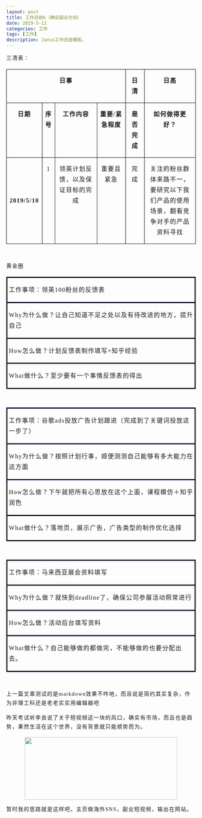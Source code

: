 ```yaml
---
layout: post
title: 工作总结6（确定副业方向）
date: 2019-5-12
categories: 工作
tags: [工作]
description: Janus工作总结模板。
---
```

<p style="margin-bottom: 0in; letter-spacing: 1.5px; line-height: 1.75em;">
    <span style="font-family: 微软雅黑, &quot;Microsoft YaHei&quot;;">三清表：</span>
</p>
<table width="553" cellpadding="7" cellspacing="0">
    <colgroup>
        <col width="70"/>
        <col width="16"/>
        <col width="118"/>
        <col width="73"/>
        <col width="40"/>
        <col width="151"/>
    </colgroup>
    <tbody>
        <tr valign="top" class="firstRow">
            <td colspan="4" width="318" height="9" style="border: 1px solid #00000a; padding-top: 0in; padding-bottom: 0in; padding-left: 0.08in; padding-right: 0.08in">
                <p style="text-align: center; letter-spacing: 1.5px; line-height: 1.75em;">
                    <span style="font-family: 微软雅黑, &quot;Microsoft YaHei&quot;;"><strong>日事</strong></span>
                </p>
            </td>
            <td width="40" style="border: 1px solid #00000a; padding-top: 0in; padding-bottom: 0in; padding-left: 0.08in; padding-right: 0.08in">
                <p style="text-align: center; letter-spacing: 1.5px; line-height: 1.75em;">
                    <span style="font-family: 微软雅黑, &quot;Microsoft YaHei&quot;;"><strong>日清</strong></span>
                </p>
            </td>
            <td width="151" style="border: 1px solid #00000a; padding-top: 0in; padding-bottom: 0in; padding-left: 0.08in; padding-right: 0.08in">
                <p style="text-align: center; letter-spacing: 1.5px; line-height: 1.75em;">
                    <span style="font-family: 微软雅黑, &quot;Microsoft YaHei&quot;;"><strong>日高</strong></span>
                </p>
            </td>
        </tr>
        <tr valign="top">
            <td width="70" height="7" style="border: 1px solid #00000a; padding-top: 0in; padding-bottom: 0in; padding-left: 0.08in; padding-right: 0.08in">
                <p style="text-align: center; letter-spacing: 1.5px; line-height: 1.75em;">
                    <span style="font-family: 微软雅黑, &quot;Microsoft YaHei&quot;;"><strong>日期</strong></span>
                </p>
            </td>
            <td width="16" style="border: 1px solid #00000a; padding-top: 0in; padding-bottom: 0in; padding-left: 0.08in; padding-right: 0.08in">
                <p style="text-align: center; letter-spacing: 1.5px; line-height: 1.75em;">
                    <span style="font-family: 微软雅黑, &quot;Microsoft YaHei&quot;;"><strong>序号</strong></span>
                </p>
            </td>
            <td width="118" style="border: 1px solid #00000a; padding-top: 0in; padding-bottom: 0in; padding-left: 0.08in; padding-right: 0.08in">
                <p style="text-align: center; letter-spacing: 1.5px; line-height: 1.75em;">
                    <span style="font-family: 微软雅黑, &quot;Microsoft YaHei&quot;;"><strong>工作内容</strong></span>
                </p>
            </td>
            <td width="73" style="border: 1px solid #00000a; padding-top: 0in; padding-bottom: 0in; padding-left: 0.08in; padding-right: 0.08in">
                <p style="text-align: center; letter-spacing: 1.5px; line-height: 1.75em;">
                    <span style="font-family: 微软雅黑, &quot;Microsoft YaHei&quot;;"><strong>重要</strong><strong>/</strong><strong>紧急程度</strong></span>
                </p>
            </td>
            <td width="40" style="border: 1px solid #00000a; padding-top: 0in; padding-bottom: 0in; padding-left: 0.08in; padding-right: 0.08in">
                <p style="text-align: center; letter-spacing: 1.5px; line-height: 1.75em;">
                    <span style="font-family: 微软雅黑, &quot;Microsoft YaHei&quot;;"><strong>是否完成</strong></span>
                </p>
            </td>
            <td width="151" style="border: 1px solid #00000a; padding-top: 0in; padding-bottom: 0in; padding-left: 0.08in; padding-right: 0.08in">
                <p style="text-align: center; letter-spacing: 1.5px; line-height: 1.75em;">
                    <span style="font-family: 微软雅黑, &quot;Microsoft YaHei&quot;;"><strong>如何做得更好？</strong></span>
                </p>
            </td>
        </tr>
        <tr>
            <td width="70" height="6" style="border: 1px solid #00000a; padding-top: 0in; padding-bottom: 0in; padding-left: 0.08in; padding-right: 0.08in">
                <p style="text-align: center; letter-spacing: 1.5px; line-height: 1.75em;">
                    <span style="font-family: 微软雅黑, &quot;Microsoft YaHei&quot;;"><strong>2019/5/10</strong></span>
                </p>
            </td>
            <td width="16" valign="top" style="border: 1px solid #00000a; padding-top: 0in; padding-bottom: 0in; padding-left: 0.08in; padding-right: 0.08in">
                <p style="text-align: center; letter-spacing: 1.5px; line-height: 1.75em;">
                    <span style="font-family: 微软雅黑, &quot;Microsoft YaHei&quot;;">1</span>
                </p>
            </td>
            <td width="118" valign="top" style="border: 1px solid #00000a; padding-top: 0in; padding-bottom: 0in; padding-left: 0.08in; padding-right: 0.08in">
                <p style="text-align: center; letter-spacing: 1.5px; line-height: 1.75em;">
                    <span style="font-family: 微软雅黑, &quot;Microsoft YaHei&quot;;">领英计划反馈，以及保证目标的完成</span>
                </p>
            </td>
            <td width="73" valign="top" style="border: 1px solid #00000a; padding-top: 0in; padding-bottom: 0in; padding-left: 0.08in; padding-right: 0.08in">
                <p style="text-align: center; letter-spacing: 1.5px; line-height: 1.75em;">
                    <span style="font-family: 微软雅黑, &quot;Microsoft YaHei&quot;;">重要且紧急</span>
                </p>
            </td>
            <td width="40" valign="top" style="border: 1px solid #00000a; padding-top: 0in; padding-bottom: 0in; padding-left: 0.08in; padding-right: 0.08in">
                <p style="text-align: center; letter-spacing: 1.5px; line-height: 1.75em;">
                    <span style="font-family: 微软雅黑, &quot;Microsoft YaHei&quot;;">完成</span>
                </p>
            </td>
            <td width="151" valign="top" style="border: 1px solid #00000a; padding-top: 0in; padding-bottom: 0in; padding-left: 0.08in; padding-right: 0.08in">
                <p style="text-align: center; letter-spacing: 1.5px; line-height: 1.75em;">
                    <span style="font-family: 微软雅黑, &quot;Microsoft YaHei&quot;;">关注的粉丝群体来路不一，要研究以下我们产品的使用场景，翻看竞争对手的产品资料寻找</span>
                </p>
            </td>
        </tr>
    </tbody>
</table>
<p style="margin-bottom: 0in; ">
    <br/>
</p>
<p style="margin-bottom: 0in; letter-spacing: 1.5px; line-height: 1.75em;">
    <span style="font-family: 微软雅黑, &quot;Microsoft YaHei&quot;;">黄金圈</span>
</p>
<table width="553" cellpadding="2" cellspacing="1">
    <colgroup>
        <col width="545"/>
    </colgroup>
    <tbody>
        <tr class="firstRow">
            <td width="545" valign="top" style="border: 2.25pt outset #00000a; padding-top: 0.02in; padding-bottom: 0.02in; padding-left: 0.04in; padding-right: 0.02in">
                <p style="text-align: left; orphans: 2; widows: 2; letter-spacing: 1.5px; line-height: 1.75em;">
                    <span style="font-size: 12pt; font-family: 微软雅黑, &quot;Microsoft YaHei&quot;;">工作事项：领英100粉丝的反馈表</span>
                </p>
            </td>
        </tr>
        <tr>
            <td width="545" valign="top" style="border: 2.25pt outset #00000a; padding-top: 0.02in; padding-bottom: 0.02in; padding-left: 0.04in; padding-right: 0.02in">
                <p style="text-align: left; orphans: 2; widows: 2; letter-spacing: 1.5px; line-height: 1.75em;">
                    <span style="font-size: 12pt; font-family: 微软雅黑, &quot;Microsoft YaHei&quot;;">Why为什么做？让自己知道不足之处以及有待改进的地方，提升自己</span>
                </p>
            </td>
        </tr>
        <tr>
            <td width="545" valign="top" style="border: 2.25pt outset #00000a; padding-top: 0.02in; padding-bottom: 0.02in; padding-left: 0.04in; padding-right: 0.02in">
                <p style="text-align: left; orphans: 2; widows: 2; letter-spacing: 1.5px; line-height: 1.75em;">
                    <span style="font-size: 12pt; font-family: 微软雅黑, &quot;Microsoft YaHei&quot;;">How怎么做？计划反馈表制作填写+知乎经验</span>
                </p>
            </td>
        </tr>
        <tr>
            <td width="545" valign="top" style="border: 2.25pt outset #00000a; padding-top: 0.02in; padding-bottom: 0.02in; padding-left: 0.04in; padding-right: 0.02in">
                <p style="text-align: left; orphans: 2; widows: 2; letter-spacing: 1.5px; line-height: 1.75em;">
                    <span style="font-size: 12pt; font-family: 微软雅黑, &quot;Microsoft YaHei&quot;;">What做什么？至少要有一个事情反馈表的得出</span>
                </p>
            </td>
        </tr>
    </tbody>
</table>
<p style="margin-bottom: 0in; ">
    <br/>
</p>
<table width="553" cellpadding="2" cellspacing="1">
    <colgroup>
        <col width="545"/>
    </colgroup>
    <tbody>
        <tr class="firstRow">
            <td width="545" valign="top" style="border: 2.25pt outset #00000a; padding-top: 0.02in; padding-bottom: 0.02in; padding-left: 0.04in; padding-right: 0.02in">
                <p style="text-align: left; orphans: 2; widows: 2; letter-spacing: 1.5px; line-height: 1.75em;">
                    <span style="font-size: 12pt; font-family: 微软雅黑, &quot;Microsoft YaHei&quot;;">工作事项：谷歌ads投放广告计划跟进（完成到了关键词投放这一步了）</span>
                </p>
            </td>
        </tr>
        <tr>
            <td width="545" valign="top" style="border: 2.25pt outset #00000a; padding-top: 0.02in; padding-bottom: 0.02in; padding-left: 0.04in; padding-right: 0.02in">
                <p style="text-align: left; orphans: 2; widows: 2; letter-spacing: 1.5px; line-height: 1.75em;">
                    <span style="font-size: 12pt; font-family: 微软雅黑, &quot;Microsoft YaHei&quot;;">Why为什么做？按照计划行事，顺便测测自己能够有多大能力在这方面</span>
                </p>
            </td>
        </tr>
        <tr>
            <td width="545" valign="top" style="border: 2.25pt outset #00000a; padding-top: 0.02in; padding-bottom: 0.02in; padding-left: 0.04in; padding-right: 0.02in">
                <p style="text-align: left; orphans: 2; widows: 2; letter-spacing: 1.5px; line-height: 1.75em;">
                    <span style="font-size: 12pt; font-family: 微软雅黑, &quot;Microsoft YaHei&quot;;">How怎么做？下午就把所有心思放在这个上面，课程模仿＋知乎润色</span>
                </p>
            </td>
        </tr>
        <tr>
            <td width="545" valign="top" style="border: 2.25pt outset #00000a; padding-top: 0.02in; padding-bottom: 0.02in; padding-left: 0.04in; padding-right: 0.02in">
                <p style="text-align: left; orphans: 2; widows: 2; letter-spacing: 1.5px; line-height: 1.75em;">
                    <span style="font-size: 12pt; font-family: 微软雅黑, &quot;Microsoft YaHei&quot;;">What做什么？落地页，展示广告，广告类型的制作优化选择</span>
                </p>
            </td>
        </tr>
    </tbody>
</table>
<p style="margin-bottom: 0in; ">
    <br/>
</p>
<table width="553" cellpadding="2" cellspacing="1">
    <colgroup>
        <col width="545"/>
    </colgroup>
    <tbody>
        <tr class="firstRow">
            <td width="545" valign="top" style="border: 2.25pt outset #00000a; padding-top: 0.02in; padding-bottom: 0.02in; padding-left: 0.04in; padding-right: 0.02in">
                <p style="text-align: left; orphans: 2; widows: 2; letter-spacing: 1.5px; line-height: 1.75em;">
                    <span style="font-size: 12pt; font-family: 微软雅黑, &quot;Microsoft YaHei&quot;;">工作事项：马来西亚展会资料填写</span>
                </p>
            </td>
        </tr>
        <tr>
            <td width="545" valign="top" style="border: 2.25pt outset #00000a; padding-top: 0.02in; padding-bottom: 0.02in; padding-left: 0.04in; padding-right: 0.02in">
                <p style="text-align: left; orphans: 2; widows: 2; letter-spacing: 1.5px; line-height: 1.75em;">
                    <span style="font-size: 12pt; font-family: 微软雅黑, &quot;Microsoft YaHei&quot;;">Why为什么做？就快到deadline了，确保公司参展活动照常进行</span>
                </p>
            </td>
        </tr>
        <tr>
            <td width="545" valign="top" style="border: 2.25pt outset #00000a; padding-top: 0.02in; padding-bottom: 0.02in; padding-left: 0.04in; padding-right: 0.02in">
                <p style="text-align: left; orphans: 2; widows: 2; letter-spacing: 1.5px; line-height: 1.75em;">
                    <span style="font-size: 12pt; font-family: 微软雅黑, &quot;Microsoft YaHei&quot;;">How怎么做？活动后台填写资料</span>
                </p>
            </td>
        </tr>
        <tr>
            <td width="545" valign="top" style="border: 2.25pt outset #00000a; padding-top: 0.02in; padding-bottom: 0.02in; padding-left: 0.04in; padding-right: 0.02in">
                <p style="text-align: left; orphans: 2; widows: 2; letter-spacing: 1.5px; line-height: 1.75em;">
                    <span style="font-size: 12pt; font-family: 微软雅黑, &quot;Microsoft YaHei&quot;;">What做什么？自己能够做的都做完，不能够做的也要分配出去。</span>
                </p>
            </td>
        </tr>
    </tbody>
</table>
<p style="margin-bottom: 0in; ">
    <br/>
</p>
<p style="margin-bottom: 0in; letter-spacing: 1.5px; line-height: 1.75em;">
    <span style="font-family: 微软雅黑, &quot;Microsoft YaHei&quot;;">上一篇文章测试的是markdown效果不咋地，而且说是简约其实复杂，作为非理工科还是老老实实用编辑器吧</span>
</p>
<p style="margin-bottom: 0in; letter-spacing: 1.5px; line-height: 1.75em;">
    <span style="font-family: 微软雅黑, &quot;Microsoft YaHei&quot;;">昨天考试听李良说了关于短视频这一块的风口，确实有市场，而且也是趋势，果然生活在这个世界，没有背景就只能顺势而为。</span>
</p>
<p style="margin-bottom: 0in; text-align: center; letter-spacing: 1.5px; line-height: 1.75em;">
    <a name="_GoBack"></a><img src="http://image.135editor.com/uploadpdf/1739278/201905/22144307-1.jpg" name="图片 3" align="bottom" width="406" height="166" border="0" data-ratio="1"/>
</p>
<p style="margin-bottom: 0in; letter-spacing: 1.5px; line-height: 1.75em;">
    <span style="font-family: 微软雅黑, &quot;Microsoft YaHei&quot;;">暂时我的思路就是这样吧，主页做海外SNS，副业短视频，输出在网站。</span>
</p>